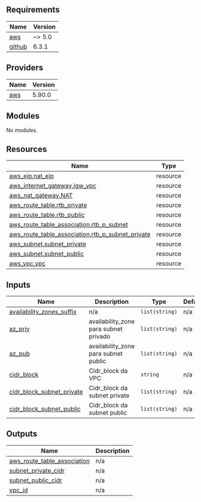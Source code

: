 ## Requirements

| Name | Version |
|------|---------|
| <a name="requirement_aws"></a> [aws](#requirement\_aws) | ~> 5.0 |
| <a name="requirement_github"></a> [github](#requirement\_github) | 6.3.1 |

## Providers

| Name | Version |
|------|---------|
| <a name="provider_aws"></a> [aws](#provider\_aws) | 5.90.0 |

## Modules

No modules.

## Resources

| Name | Type |
|------|------|
| [aws_eip.nat_eip](https://registry.terraform.io/providers/hashicorp/aws/latest/docs/resources/eip) | resource |
| [aws_internet_gateway.igw_vpc](https://registry.terraform.io/providers/hashicorp/aws/latest/docs/resources/internet_gateway) | resource |
| [aws_nat_gateway.NAT](https://registry.terraform.io/providers/hashicorp/aws/latest/docs/resources/nat_gateway) | resource |
| [aws_route_table.rtb_private](https://registry.terraform.io/providers/hashicorp/aws/latest/docs/resources/route_table) | resource |
| [aws_route_table.rtb_public](https://registry.terraform.io/providers/hashicorp/aws/latest/docs/resources/route_table) | resource |
| [aws_route_table_association.rtb_p_subnet](https://registry.terraform.io/providers/hashicorp/aws/latest/docs/resources/route_table_association) | resource |
| [aws_route_table_association.rtb_p_subnet_private](https://registry.terraform.io/providers/hashicorp/aws/latest/docs/resources/route_table_association) | resource |
| [aws_subnet.subnet_private](https://registry.terraform.io/providers/hashicorp/aws/latest/docs/resources/subnet) | resource |
| [aws_subnet.subnet_public](https://registry.terraform.io/providers/hashicorp/aws/latest/docs/resources/subnet) | resource |
| [aws_vpc.vpc](https://registry.terraform.io/providers/hashicorp/aws/latest/docs/resources/vpc) | resource |

## Inputs

| Name | Description | Type | Default | Required |
|------|-------------|------|---------|:--------:|
| <a name="input_availability_zones_suffix"></a> [availability\_zones\_suffix](#input\_availability\_zones\_suffix) | n/a | `list(string)` | n/a | yes |
| <a name="input_az_priv"></a> [az\_priv](#input\_az\_priv) | availability\_zone  para subnet privado | `list(string)` | n/a | yes |
| <a name="input_az_pub"></a> [az\_pub](#input\_az\_pub) | availability\_zone  para subnet public | `list(string)` | n/a | yes |
| <a name="input_cidr_block"></a> [cidr\_block](#input\_cidr\_block) | Cidr\_block da VPC | `string` | n/a | yes |
| <a name="input_cidr_block_subnet_private"></a> [cidr\_block\_subnet\_private](#input\_cidr\_block\_subnet\_private) | Cidr\_block da subnet private | `list(string)` | n/a | yes |
| <a name="input_cidr_block_subnet_public"></a> [cidr\_block\_subnet\_public](#input\_cidr\_block\_subnet\_public) | Cidr\_block da subnet public | `list(string)` | n/a | yes |

## Outputs

| Name | Description |
|------|-------------|
| <a name="output_aws_route_table_association"></a> [aws\_route\_table\_association](#output\_aws\_route\_table\_association) | n/a |
| <a name="output_subnet_private_cidr"></a> [subnet\_private\_cidr](#output\_subnet\_private\_cidr) | n/a |
| <a name="output_subnet_public_cidr"></a> [subnet\_public\_cidr](#output\_subnet\_public\_cidr) | n/a |
| <a name="output_vpc_id"></a> [vpc\_id](#output\_vpc\_id) | n/a |
